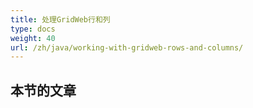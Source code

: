 ```yaml
---
title: 处理GridWeb行和列
type: docs
weight: 40
url: /zh/java/working-with-gridweb-rows-and-columns/
---
```


## **本节的文章**


